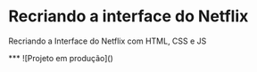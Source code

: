 # Recriando a interface do Netflix
<p> Recriando a Interface do Netflix com HTML, CSS e JS </p>
***
![Projeto em produção]()
